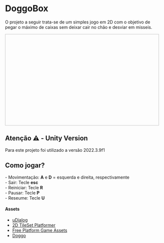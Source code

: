 # DoggoBox
O projeto a seguir trata-se de um simples jogo em 2D com o objetivo de pegar o máximo de caixas sem deixar cair no chão e desviar em misseis. 

[<img width="600" height="300"/>](https://github.com/JGMelon22/AppUni/assets/73988556/938b2926-ee06-4840-8751-88204e97676f)

<h2>Atenção ⚠️ - Unity Version</h2>
<span>Para este projeto foi utilizado a versão 2022.3.9f1</span>

<h2>Como jogar?</h2>
- Movimentação: <strong>A</strong> e <strong>D</strong> = esquerda e direita, respectivamente </br>
- Sair: Tecle <strong>esc</strong> </br>
- Reiniciar: Tecle <strong>R</strong> </br>
- Pausar: Tecle <strong>P</strong> </br>
- Reseume: Tecle <strong>U</strong> </br>

<h4>Assets</h4>
<ul>
  <li><a href="https://assetstore.unity.com/packages/tools/gui/udialog-57454">uDialog</a></li>
  <li><a href="https://assetstore.unity.com/packages/2d/textures-materials/2d-tileset-platformer-254632">2D TileSet Platformer</a></li>
  <li><a href="https://assetstore.unity.com/packages/2d/environments/free-platform-game-assets-85838">Free Platform Game Assets</a></li>
  <li><a href="https://www.gameart2d.com/cat-and-dog-free-sprites.html">Doggo</a></li>
</ul>